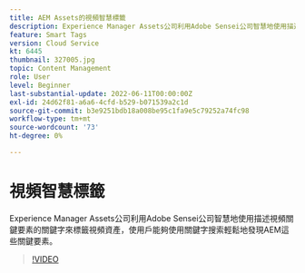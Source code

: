```yaml
---
title: AEM Assets的視頻智慧標籤
description: Experience Manager Assets公司利用Adobe Sensei公司智慧地使用描述視頻關鍵要素的關鍵字來標籤視頻資產，使用戶能夠使用關鍵字搜索輕鬆地發現AEM這些關鍵要素。
feature: Smart Tags
version: Cloud Service
kt: 6445
thumbnail: 327005.jpg
topic: Content Management
role: User
level: Beginner
last-substantial-update: 2022-06-11T00:00:00Z
exl-id: 24d62f81-a6a6-4cfd-b529-b071539a2c1d
source-git-commit: b3e9251bdb18a008be95c1fa9e5c79252a74fc98
workflow-type: tm+mt
source-wordcount: '73'
ht-degree: 0%

---
```


# 視頻智慧標籤

Experience Manager Assets公司利用Adobe Sensei公司智慧地使用描述視頻關鍵要素的關鍵字來標籤視頻資產，使用戶能夠使用關鍵字搜索輕鬆地發現AEM這些關鍵要素。

>[!VIDEO](https://video.tv.adobe.com/v/327005?quality=12&learn=on)
